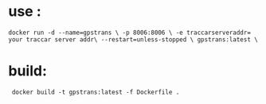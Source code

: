 # use :

`docker run -d --name=gpstrans \
-p 8006:8006 \
-e traccarserveraddr= your traccar server addr\
--restart=unless-stopped \
gpstrans:latest \
`

# build:

`
docker build -t gpstrans:latest -f Dockerfile .`